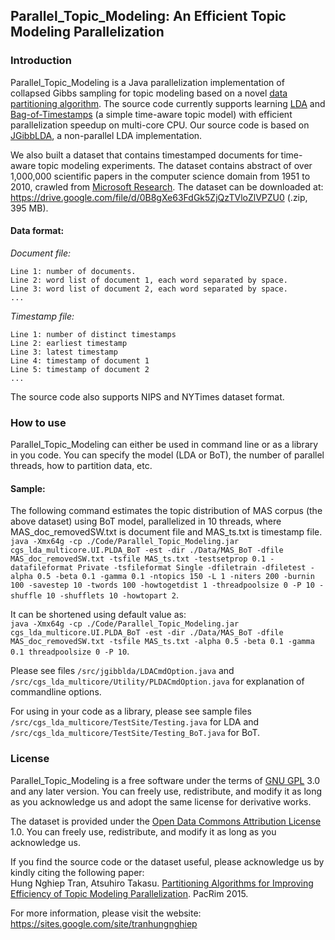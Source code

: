 ## Parallel_Topic_Modeling: An Efficient Topic Modeling Parallelization
### Introduction
Parallel_Topic_Modeling is a Java parallelization implementation of collapsed Gibbs sampling for topic modeling based on a novel <a href=http://ieeexplore.ieee.org/document/7334854/>data partitioning algorithm</a>. The source code currently supports learning <a href=http://www.jmlr.org/papers/v3/blei03a.html>LDA</a> and <a href=http://link.springer.com/chapter/10.1007/978-3-642-00672-2_51>Bag-of-Timestamps</a> (a simple time-aware topic model) with efficient parallelization speedup on multi-core CPU. Our source code is based on <a href=http://jgibblda.sourceforge.net/>JGibbLDA</a>, a non-parallel LDA implementation.

We also built a dataset that contains timestamped documents for time-aware topic modeling experiments. The dataset contains abstract of over 1,000,000 scientific papers in the computer science domain from 1951 to 2010, crawled from <a href=http://academic.research.microsoft.com>Microsoft Research</a>. The dataset can be downloaded at: https://drive.google.com/file/d/0B8gXe63FdGk5ZjQzTVloZlVPZU0 (.zip, 395 MB).

#### Data format:
_Document file:_
```
Line 1: number of documents.
Line 2: word list of document 1, each word separated by space.
Line 3: word list of document 2, each word separated by space.
...
```

_Timestamp file:_
```
Line 1: number of distinct timestamps
Line 2: earliest timestamp
Line 3: latest timestamp
Line 4: timestamp of document 1
Line 5: timestamp of document 2
...
```

The source code also supports NIPS and NYTimes dataset format.

### How to use
Parallel_Topic_Modeling can either be used in command line or as a library in you code. You can specify the model (LDA or BoT), the number of parallel threads, how to partition data, etc.

#### Sample:
The following command estimates the topic distribution of MAS corpus (the above dataset) using BoT model, parallelized in 10 threads, where MAS_doc_removedSW.txt is document file and MAS_ts.txt is timestamp file.
</br>`java -Xmx64g -cp ./Code/Parallel_Topic_Modeling.jar cgs_lda_multicore.UI.PLDA_BoT -est -dir ./Data/MAS_BoT -dfile MAS_doc_removedSW.txt -tsfile MAS_ts.txt -testsetprop 0.1 -datafileformat Private -tsfileformat Single -dfiletrain -dfiletest -alpha 0.5 -beta 0.1 -gamma 0.1 -ntopics 150 -L 1 -niters 200 -burnin 100 -savestep 10 -twords 100 -howtogetdist 1 -threadpoolsize 0 -P 10 -shuffle 10 -shufflets 10 -howtopart 2`.

It can be shortened using default value as:
</br>`java -Xmx64g -cp ./Code/Parallel_Topic_Modeling.jar cgs_lda_multicore.UI.PLDA_BoT -est -dir ./Data/MAS_BoT -dfile MAS_doc_removedSW.txt -tsfile MAS_ts.txt -alpha 0.5 -beta 0.1 -gamma 0.1 threadpoolsize 0 -P 10`.

Please see files `/src/jgibblda/LDACmdOption.java` and `/src/cgs_lda_multicore/Utility/PLDACmdOption.java` for explanation of commandline options.

For using in your code as a library, please see sample files `/src/cgs_lda_multicore/TestSite/Testing.java`	for LDA and `/src/cgs_lda_multicore/TestSite/Testing_BoT.java` for BoT.

### License
Parallel_Topic_Modeling is a free software under the terms of <a href=http://www.gnu.org/licenses/gpl.html>GNU GPL</a> 3.0 and any later version. You can freely use, redistribute, and modify it as long as you acknowledge us and adopt the same license for derivative works.

The dataset is provided under the <a href=http://opendatacommons.org/licenses/by/summary/>Open Data Commons Attribution License</a> 1.0. You can freely use, redistribute, and modify it as long as you acknowledge us.

If you find the source code or the dataset useful, please acknowledge us by kindly citing the following paper: 
<br/>Hung Nghiep Tran, Atsuhiro Takasu. <a href="https://scholar.google.com/citations?view_op=view_citation&hl=en&citation_for_view=fYPeEWkAAAAJ:QIV2ME_5wuYC" target="_blank">Partitioning Algorithms for Improving Efficiency of Topic Modeling Parallelization</a>. PacRim 2015.

For more information, please visit the website: https://sites.google.com/site/tranhungnghiep
